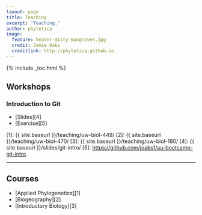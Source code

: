 ```yaml
---
layout: page
title: Teaching
excerpt: "Teaching."
author: phyletica 
image:
  feature: header-misty-mangroves.jpg
  credit: Jamie Oaks
  creditlink: http://phyletica.github.io
---
```


{% include _toc.html %}

## Workshops

### Introduction to Git

*   [Slides][4]
*   [Exercise][5]


 [1]: {{ site.baseurl }}/teaching/uw-biol-449/
 [2]: {{ site.baseurl }}/teaching/uw-biol-470/
 [3]: {{ site.baseurl }}/teaching/uw-biol-180/
 [4]: {{ site.baseurl }}/slides/git-intro/
 [5]: https://github.com/joaks1/au-bootcamp-git-intro

---

## Courses

*   [Applied Phylogenetics][1]
*   [Biogeography][2]
*   [Introductory Biology][3]
